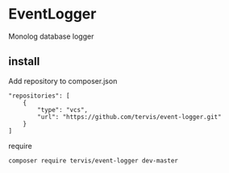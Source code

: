 # EventLogger
Monolog database logger


## install

Add repository to composer.json
```
"repositories": [
    {
        "type": "vcs",
        "url": "https://github.com/tervis/event-logger.git"
    }
]
```

require

```
composer require tervis/event-logger dev-master

```
